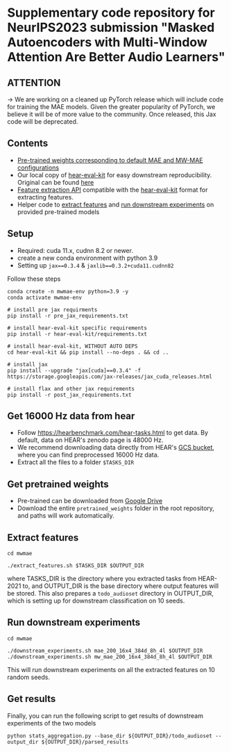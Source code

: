 # Supplementary code repository for NeurIPS2023 submission "Masked Autoencoders with Multi-Window Attention Are Better Audio Learners"

## ATTENTION
-> We are working on a cleaned up PyTorch release which will include code for training the MAE models. Given the greater popularity of PyTorch, we believe it will be of more value to the community. Once released, this Jax code will be deprecated.

## Contents
* [Pre-trained weights corresponding to default MAE and MW-MAE configurations](https://drive.google.com/drive/folders/1NVEAOXsCNbpwhuH5zsyolAQm4xPggFiH?usp=sharing)
* Our local copy of [hear-eval-kit](hear-eval-kit) for easy downstream reproducibility. Original can be found [here](https://github.com/hearbenchmark/hear-eval-kit)
* [Feature extraction API](mwmae/hear_api) compatible with the [hear-eval-kit](https://github.com/hearbenchmark/hear-eval-kit) format for extracting features.
* Helper code to [extract features](mwmae/extract_features.sh) and [run downstream experiments](mwmae/downstream_experiments.sh) on provided pre-trained models

## Setup
* Required: cuda 11.x, cudnn 8.2 or newer.
* create a new conda environment with python 3.9
* Setting up `jax==0.3.4` & `jaxlib==0.3.2+cuda11.cudnn82`

Follow these steps
```shell
conda create -n mwmae-env python=3.9 -y
conda activate mwmae-env

# install pre jax requirments
pip install -r pre_jax_requirements.txt

# install hear-eval-kit specific requirements
pip install -r hear-eval-kit/requirements.txt

# install hear-eval-kit, WITHOUT AUTO DEPS
cd hear-eval-kit && pip install --no-deps . && cd ..

# install jax
pip install --upgrade "jax[cuda]==0.3.4" -f https://storage.googleapis.com/jax-releases/jax_cuda_releases.html

# install flax and other jax requirements
pip install -r post_jax_requirements.txt

```

## Get 16000 Hz data from hear
* Follow https://hearbenchmark.com/hear-tasks.html to get data. By default, data on HEAR's zenodo page is 48000 Hz.
* We recommend downloading data directly from HEAR's [GCS bucket](gs://hear2021-archive/tasks/), where you can find preprocessed 16000 Hz data.
* Extract all the files to a folder `$TASKS_DIR`

## Get pretrained weights

* Pre-trained can be downloaded from [Google Drive](https://drive.google.com/drive/folders/1NVEAOXsCNbpwhuH5zsyolAQm4xPggFiH?usp=sharing)
* Download the entire `pretrained_weights` folder in the root repository, and paths will work automatically.

## Extract features

```shell
cd mwmae

./extract_features.sh $TASKS_DIR $OUTPUT_DIR
```
where TASKS_DIR is the directory where you extracted tasks from HEAR-2021 to, and OUTPUT_DIR is the base directory where output features will be stored.
This also prepares a `todo_audioset` directory in OUTPUT_DIR, which is setting up for downstream classification on 10 seeds.

## Run downstream experiments

```shell
cd mwmae

./downstream_experiments.sh mae_200_16x4_384d_8h_4l $OUTPUT_DIR
./downstream_experiments.sh mw_mae_200_16x4_384d_8h_4l $OUTPUT_DIR
```

This will run downstream experiments on all the extracted features on 10 random seeds.

## Get results
Finally, you can run the following script to get results of downstream experiments of the two models

```shell
python stats_aggregation.py --base_dir ${OUTPUT_DIR}/todo_audioset --output_dir ${OUTPUT_DIR}/parsed_results
```
